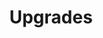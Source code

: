 ---sort_key: 36layout: "sku"id: upgrades-upgradetitle: "Upgrades"heading: "Upgrades"sub-title: "Do you need to upgrade the operating system? Let us upgrade it for you."category: "Sales On-Demand Support"category_description: "Technical support at on-demand rates."keywords: ""features: - feature: "As part of this service, we’ll:" - feature: "Assess you current device and ensure it is suitable for the requested upgrade. If not, you will not be charged for the service" - feature: "Install the requested upgrades and any necessary dependencies" - feature: "Perform optimisations, if required"price: "99"unit: "upgrade"australia_only: "Yes"---